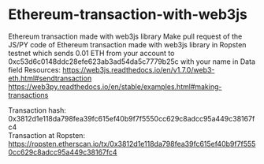 # Ethereum-transaction-with-web3js
Ethereum transaction made with web3js library
Make pull request of the JS/PY code of Ethereum transaction made with web3js library in Ropsten testnet which sends 0.01 ETH from your account to 0xc53d6c0148ddc28efe623ab3ad54da5c7779b25c with your name in Data field
Resources:
https://web3js.readthedocs.io/en/v1.7.0/web3-eth.html#sendtransaction
https://web3py.readthedocs.io/en/stable/examples.html#making-transactions

Transaction hash: 0x3812d1e118da798fea39fc615ef40b9f7f5550cc629c8adcc95a449c38167fc4\
Transaction at Ropsten: https://ropsten.etherscan.io/tx/0x3812d1e118da798fea39fc615ef40b9f7f5550cc629c8adcc95a449c38167fc4
